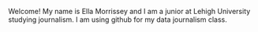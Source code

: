 Welcome!
My name is Ella Morrissey and I am a junior at Lehigh University studying journalism. I am using github for my data journalism class.
